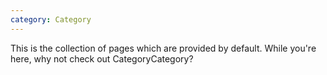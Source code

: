 ```yaml
---
category: Category
---
```


This is the collection of pages which are provided by default. While you're here, why not check out CategoryCategory?